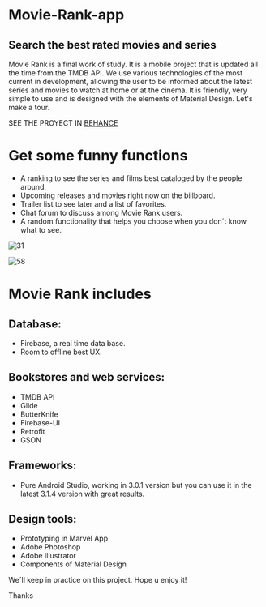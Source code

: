 # Movie-Rank-app
## Search the best rated movies and series

Movie Rank is a final work of study. It is a mobile project that is updated all the time from the TMDB API. We use various technologies of the most current in development, allowing the user to be informed about the latest series and movies to watch at home or at the cinema. It is friendly, very simple to use and is designed with the elements of Material Design. Let's make a tour.

SEE THE PROYECT IN [BEHANCE](https://www.behance.net/gallery/69633073/Movie-Rank-App/)

Get some funny functions
===========
- A ranking to see the series and films best cataloged by the people around.
- Upcoming releases and movies right now on the billboard.
- Trailer list to see later and a list of favorites.
- Chat forum to discuss among Movie Rank users.
- A random functionality that helps you choose when you don´t know what to see.

![31](https://user-images.githubusercontent.com/31975675/44835041-43625100-ac09-11e8-8967-db9a3de37455.jpg)

![58](https://user-images.githubusercontent.com/31975675/44835042-43625100-ac09-11e8-9204-f2b84b3069f3.jpg)

Movie Rank includes
===========
## Database:
- Firebase, a real time data base.
- Room to offline best UX.

## Bookstores and web services:
- TMDB API
- Glide
- ButterKnife
- Firebase-UI
- Retrofit
- GSON

## Frameworks:
- Pure Android Studio, working in 3.0.1 version but you can use it in the latest 3.1.4 version with great results.

## Design tools:
- Prototyping in Marvel App
- Adobe Photoshop
- Adobe Illustrator
- Components of Material Design
 
 
We´ll keep in practice on this project. 
Hope u enjoy it!

Thanks

